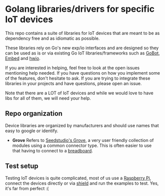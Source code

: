 # Golang libraries/drivers for specific IoT devices

This repo contains a suite of libraries for IoT devices that are meant to be as dependency free 
and as idiomatic as possible.

These libraries rely on Go's new exp/io interfaces and are designed so they can be used as is or via 
existing Go IoT libraries/frameworks such as [GoBot](https://gobot.io/), [Embed](http://embd.kidoman.io/) and [hwio](https://github.com/mrmorphic/hwio).

If you are interested in helping, feel free to look at the open issues mentioning help needed.
If you have questions on how you implement some of the features, don't hesitate to ask. If you are trying to integrate
these libraries in your projects and have questions, please open an issue.

Note that there are a LOT of IoT devices and while we would love to have libs for all of them, we will need your help.

## Repo organization

Device libraries are organized by manufacturers and should use names that easy to google or identify.

* **Grove** Refers to [Seedstudio's Grove](http://www.seeedstudio.com/wiki/Grove_System), a very user friendly collection of modules
using a common connector type. This is often easier to use that having to connect to a [breadboard](https://en.wikipedia.org/wiki/Breadboard).

## Test setup

Testing IoT devices is quite complicated, most of us use a [Raspberry Pi](https://www.raspberrypi.org/), connect the devices
directly or via [shield](http://www.dexterindustries.com/grovepi/) and run the examples to test. Yes, it's far from perfect :(
